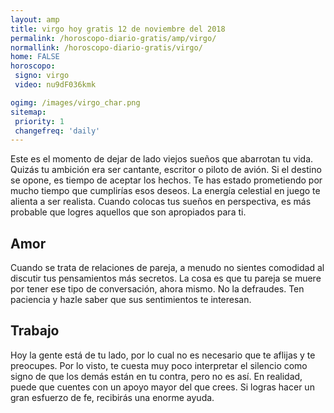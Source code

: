 ```yaml
---
layout: amp
title: virgo hoy gratis 12 de noviembre del 2018 
permalink: /horoscopo-diario-gratis/amp/virgo/
normallink: /horoscopo-diario-gratis/virgo/
home: FALSE
horoscopo:
 signo: virgo
 video: nu9dF036kmk

ogimg: /images/virgo_char.png
sitemap:
 priority: 1
 changefreq: 'daily'
---
```



Este es el momento de dejar de lado viejos sueños que abarrotan tu vida. Quizás tu ambición era ser cantante, escritor o piloto de avión. Si el destino se opone, es tiempo de aceptar los hechos. Te has estado prometiendo por mucho tiempo que cumplirías esos deseos. La energía celestial en juego te alienta a ser realista. Cuando colocas tus sueños en perspectiva, es más probable que logres aquellos que son apropiados para ti.

## Amor

Cuando se trata de relaciones de pareja, a menudo no sientes comodidad al discutir tus pensamientos más secretos. La cosa es que tu pareja se muere por tener ese tipo de conversación, ahora mismo. No la defraudes. Ten paciencia y hazle saber que sus sentimientos te interesan.

## Trabajo

Hoy la gente está de tu lado, por lo cual no es necesario que te aflijas y te preocupes. Por lo visto, te cuesta muy poco interpretar el silencio como signo de que los demás están en tu contra, pero no es así. En realidad, puede que cuentes con un apoyo mayor del que crees. Si logras hacer un gran esfuerzo de fe, recibirás una enorme ayuda.